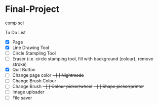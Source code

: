 # Final-Project
comp sci

To Do List
- [x] Page
- [x] Line Drawing Tool
- [ ] Circle Stampling Tool
- [ ] Eraser (i.e. circle stamping tool, fill with background (colour), remove stroke)
- [x] Quit Button
- [ ] Change page color
~~- [ ] Nightmode~~
- [ ] Change Brush Colour
- [ ] Change Brush
~~- [ ] Colour picker/wheel~~
~~- [ ] Shape picker/printer~~
- [ ] Image uploader
- [ ] File saver

